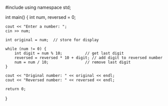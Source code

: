 #include <iostream>
using namespace std;

int main() {
    int num, reversed = 0;

    cout << "Enter a number: ";
    cin >> num;

    int original = num;  // store for display

    while (num != 0) {
        int digit = num % 10;          // get last digit
        reversed = reversed * 10 + digit; // add digit to reversed number
        num = num / 10;                // remove last digit
    }

    cout << "Original number: " << original << endl;
    cout << "Reversed number: " << reversed << endl;

    return 0;
}
